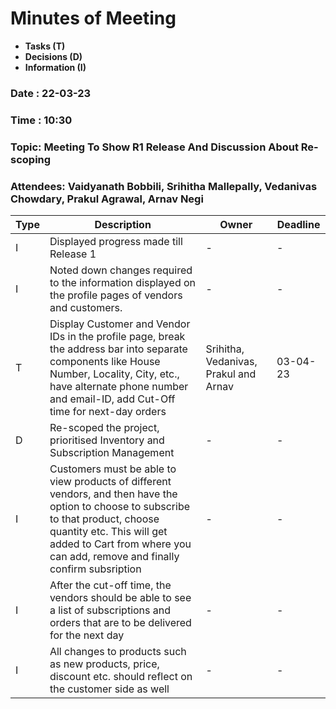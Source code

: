 # Minutes of Meeting

* **Tasks (T)**
* **Decisions (D)**
* **Information (I)**

### Date : 22-03-23
### Time : 10:30
### Topic: Meeting To Show R1 Release And Discussion About Re-scoping
### Attendees: Vaidyanath Bobbili, Srihitha Mallepally, Vedanivas Chowdary, Prakul Agrawal, Arnav Negi

Type | Description                                                                         |      Owner       | Deadline
---- | ----------------------------------------------------------------------------------- | ---------------  | --------
I    | Displayed progress made till Release 1 |        -         |     -
I    | Noted down changes required to the information displayed on the profile pages of vendors and customers. |        -         |     -
T    | Display Customer and Vendor IDs in the profile page, break the address bar into separate components like House Number, Locality, City, etc., have alternate phone number and email-ID, add Cut-Off time for next-day orders | Srihitha, Vedanivas, Prakul and Arnav | 03-04-23
D    | Re-scoped the project, prioritised Inventory and Subscription Management |        -         |     -
I    | Customers must be able to view products of different vendors, and then have the option to choose to subscribe to that product, choose quantity etc. This will get added to Cart from where you can add, remove and finally confirm subsription |        -         |     -
I    | After the cut-off time, the vendors should be able to see a list of subscriptions and orders that are to be delivered for the next day |        -         |     -
I    | All changes to products such as new products, price, discount etc. should reflect on the customer side as well |        -         |     -
